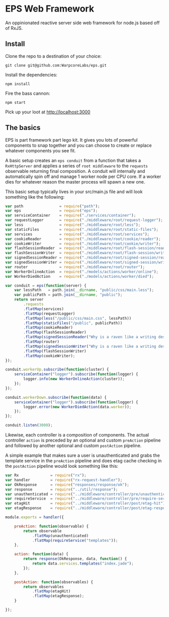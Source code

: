 EPS Web Framework
=================

An oppinionated reactive server side web framework for node.js based off of
RxJS.

Install
-------

Clone the repo to a destination of your choice:
```
git clone git@github.com:WarpcoreLabs/eps.git
```

Install the dependencies:
```
npm install
```

Fire the bass cannon:
```
npm start
```

Pick up your loot at [http://localhost:3000](http://localhost:3000)

The basics
----------

EPS is part framework part lego kit. It gives you lots of powerful components
to snap together and you can choose to create or replace whatever components
you see fit.

A basic setup creates an `eps conduit` from a function that takes a
`RxHttpServer` and applies a series of `root middleware` to the `requests`
observable returning final composition. A conduit will internally and
automatically spin off and manage 1 worker node per CPU core. If a worker
dies for whatever reason the master process will spawn a new one.

This basic setup typically lives in your src/main.js file and will look
something like the following:
```javascript
var path                = require("path");
var eps                 = require("eps");
var serviceContainer    = require("./services/container");
var requestLogger       = require("./middleware/root/request-logger");
var less                = require("./middleware/root/less");
var staticFiles         = require("./middleware/root/static-files");
var services            = require("./middleware/root/services");
var cookieReader        = require("./middleware/root/cookie/reader");
var cookieWriter        = require("./middleware/root/cookie/writer");
var flashSessionReader  = require("./middleware/root/flash-session/reader");
var flashSessionWriter  = require("./middleware/root/flash-session/writer");
var signedSessionReader = require("./middleware/root/signed-session/reader");
var signedSessionWriter = require("./middleware/root/signed-session/writer");
var router              = require("./middleware/root/router");
var WorkerOnlineAction  = require("./models/actions/worker/online");
var WorkerDiedAction    = require("./models/actions/worker/died");

var conduit = eps(function(server) {
    var lessPath   = path.join(__dirname, "public/css/main.less");
    var publicPath = path.join(__dirname, "public");
    return server
        .requests
        .flatMap(services)
        .flatMap(requestLogger)
        .flatMap(less("/public/css/main.css", lessPath))
        .flatMap(staticFiles("/public", publicPath))
        .flatMap(cookieReader)
        .flatMap(flashSessionReader)
        .flatMap(signedSessionReader("Why is a raven like a writing desk?"))
        .flatMap(router)
        .flatMap(signedSessionWriter("Why is a raven like a writing desk?"))
        .flatMap(flashSessionWriter)
        .flatMap(cookieWriter);
});

conduit.workerUp.subscribe(function(cluster) {
    serviceContainer("logger").subscribe(function(logger) {
        logger.info(new WorkerOnlineAction(cluster));
    });
});

conduit.workerDown.subscribe(function(data) {
    serviceContainer("logger").subscribe(function(logger) {
        logger.error(new WorkerDiedAction(data.worker));
    });
});

conduit.listen(3000);
```

Likewise, each controller is a composition of components. The actual controller
`action` is preceded by an optional and custom `preAction` pipeline and followed
by another optional and custom `postAction` pipeline.

A simple example that makes sure a user is unauthenticated and grabs the
template service in the `preAction` pipeline and does etag cache checking
in the `postAction` pipeline would look something like this:
```javascript
var Rx              = require("rx");
var handler         = require("rx-request-handler");
var OkResponse      = require("responses/response/ok");
var response        = require("../util/response");
var unauthenticated = require("../middleware/controller/pre/unauthenticated");
var requireService  = require("../middleware/controller/pre/require-service");
var etagHit         = require("../middleware/controller/post/etag-hit");
var etagResponse    = require("../middleware/controller/post/etag-response");

module.exports = handler({

    preAction: function(observable) {
        return observable
            .flatMap(unauthenticated)
            .flatMap(requireService("templates"));
    },

    action: function(data) {
        return response(OkResponse, data, function() {
            return data.services.templates("index.jade");
        });
    },

    postAction: function(observables) {
        return observables
            .flatMap(etagHit)
            .flatMap(etagResponse);
    }

});
```
